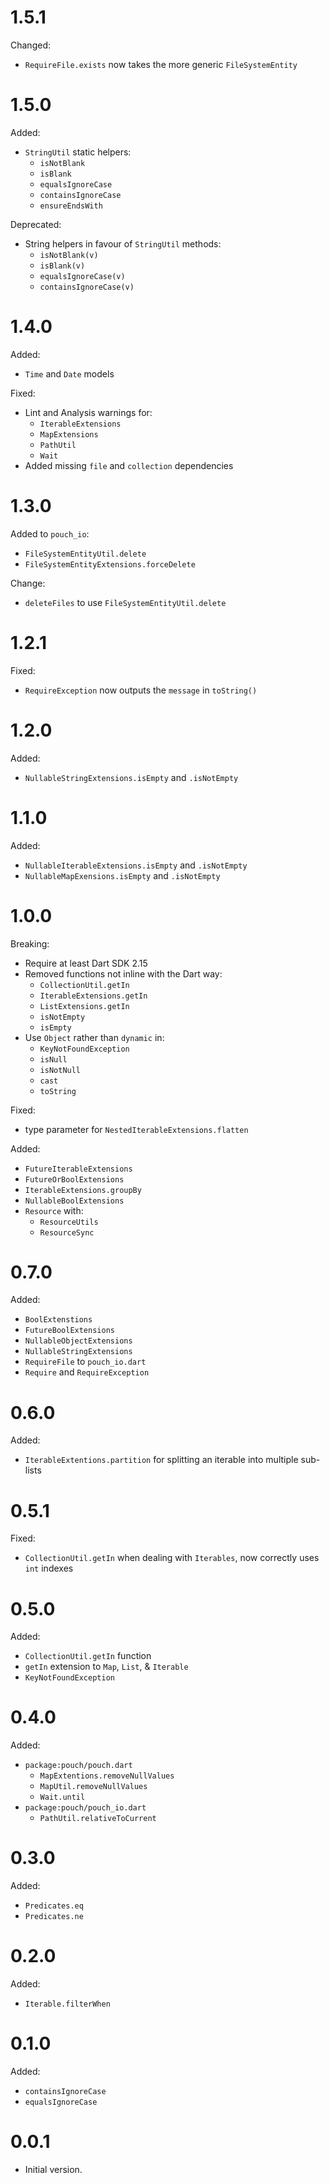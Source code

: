 # 1.5.1

Changed:

- `RequireFile.exists` now takes the more generic `FileSystemEntity`

# 1.5.0

Added:

- `StringUtil` static helpers:
  - `isNotBlank`
  - `isBlank`
  - `equalsIgnoreCase`
  - `containsIgnoreCase`
  - `ensureEndsWith`

Deprecated:

- String helpers in favour of `StringUtil` methods:
  - `isNotBlank(v)`
  - `isBlank(v)`
  - `equalsIgnoreCase(v)`
  - `containsIgnoreCase(v)`

# 1.4.0

Added:

- `Time` and `Date` models

Fixed:

- Lint and Analysis warnings for:
  - `IterableExtensions`
  - `MapExtensions`
  - `PathUtil`
  - `Wait`
- Added missing `file` and `collection` dependencies

# 1.3.0

Added to `pouch_io`:

- `FileSystemEntityUtil.delete`
- `FileSystemEntityExtensions.forceDelete`

Change:

- `deleteFiles` to use `FileSystemEntityUtil.delete`

# 1.2.1

Fixed:

- `RequireException` now outputs the `message` in `toString()`

# 1.2.0

Added:

- `NullableStringExtensions.isEmpty` and `.isNotEmpty`

# 1.1.0

Added:

- `NullableIterableExtensions.isEmpty` and `.isNotEmpty`
- `NullableMapExensions.isEmpty` and `.isNotEmpty`

# 1.0.0

Breaking:

- Require at least Dart SDK 2.15
- Removed functions not inline with the Dart way:
  - `CollectionUtil.getIn`
  - `IterableExtensions.getIn`
  - `ListExtensions.getIn`
  - `isNotEmpty`
  - `isEmpty`
- Use `Object` rather than `dynamic` in:
  - `KeyNotFoundException`
  - `isNull`
  - `isNotNull`
  - `cast`
  - `toString`

Fixed:

- type parameter for `NestedIterableExtensions.flatten`

Added:

- `FutureIterableExtensions`
- `FutureOrBoolExtensions`
- `IterableExtensions.groupBy`
- `NullableBoolExtensions`
- `Resource` with:
  - `ResourceUtils`
  - `ResourceSync`

# 0.7.0

Added:

- `BoolExtenstions`
- `FutureBoolExtensions`
- `NullableObjectExtensions`
- `NullableStringExtensions`
- `RequireFile` to `pouch_io.dart`
- `Require` and `RequireException`

# 0.6.0

Added:

- `IterableExtentions.partition` for splitting an iterable into multiple sub-lists

# 0.5.1

Fixed:

- `CollectionUtil.getIn` when dealing with `Iterables`, now correctly uses `int` indexes

# 0.5.0

Added:

- `CollectionUtil.getIn` function
- `getIn` extension to `Map`, `List`, & `Iterable`
- `KeyNotFoundException`

# 0.4.0

Added:

- `package:pouch/pouch.dart`
  - `MapExtentions.removeNullValues`
  - `MapUtil.removeNullValues`
  - `Wait.until`
- `package:pouch/pouch_io.dart`
  - `PathUtil.relativeToCurrent`

# 0.3.0

Added:

- `Predicates.eq`
- `Predicates.ne`

# 0.2.0

Added:

- `Iterable.filterWhen`

# 0.1.0

Added:

- `containsIgnoreCase`
- `equalsIgnoreCase`

# 0.0.1

- Initial version.

